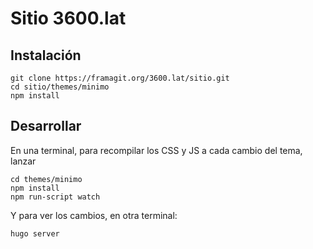 # Sitio 3600.lat

## Instalación

```
git clone https://framagit.org/3600.lat/sitio.git
cd sitio/themes/minimo
npm install
```

## Desarrollar

En una terminal, para recompilar los CSS y JS a cada cambio del tema, lanzar

```
cd themes/minimo
npm install
npm run-script watch
```

Y para ver los cambios, en otra terminal:

```
hugo server
```

